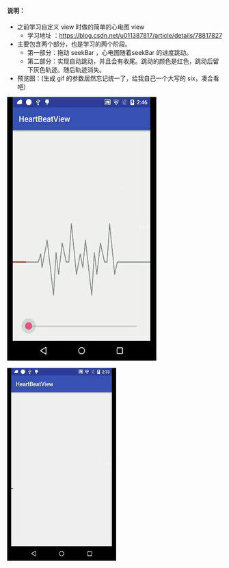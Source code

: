#### 说明：
- 之前学习自定义 view 时做的简单的心电图 view
    - 学习地址 ：https://blog.csdn.net/u011387817/article/details/78817827 
- 主要包含两个部分，也是学习的两个阶段。
    - 第一部分：拖动 seekBar ，心电图随着seekBar 的进度跳动。
    - 第二部分：实现自动跳动，并且会有收尾。跳动的颜色是红色，跳动后留下灰色轨迹。随后轨迹消失。
- 预览图：(生成 gif 的参数居然忘记统一了，给我自己一个大写的 six，凑合看吧）

![image](https://github.com/TioiT/HeartBeatView/blob/master/gif/heartBeat1.gif)

![image](https://github.com/TioiT/HeartBeatView/blob/master/gif/heartBeat2.gif)
